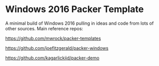 # Windows 2016 Packer Template

A minimal build of Windows 2016 pulling in ideas and code from lots of
other sources. Main reference repos:

https://github.com/mwrock/packer-templates

https://github.com/joefitzgerald/packer-windows

https://github.com/kagarlickijd/packer-demo
